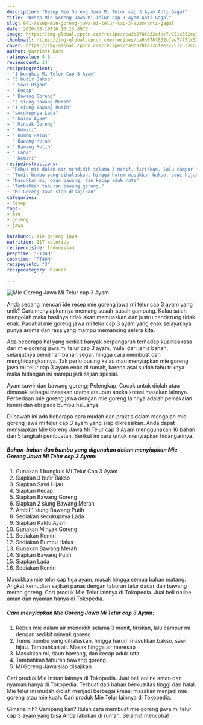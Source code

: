 ```yaml
---
description: "Resep Mie Goreng Jawa Mi Telur cap 3 Ayam Anti Gagal"
title: "Resep Mie Goreng Jawa Mi Telur cap 3 Ayam Anti Gagal"
slug: 941-resep-mie-goreng-jawa-mi-telur-cap-3-ayam-anti-gagal
date: 2020-08-10T16:10:15.897Z
image: https://img-global.cpcdn.com/recipes/ca9b078f832cfee7/751x532cq70/mie-goreng-jawa-mi-telur-cap-3-ayam-foto-resep-utama.jpg
thumbnail: https://img-global.cpcdn.com/recipes/ca9b078f832cfee7/751x532cq70/mie-goreng-jawa-mi-telur-cap-3-ayam-foto-resep-utama.jpg
cover: https://img-global.cpcdn.com/recipes/ca9b078f832cfee7/751x532cq70/mie-goreng-jawa-mi-telur-cap-3-ayam-foto-resep-utama.jpg
author: Harriett Bass
ratingvalue: 4.8
reviewcount: 14
recipeingredient:
- "1 bungkus Mi Telur Cap 3 Ayam"
- "3 butir Bakso"
- " Sawi Hijau"
- " Kecap"
- " Bawang Goreng"
- "2 siung Bawang Merah"
- "1 siung Bawang Putih"
- "secukupnya Lada"
- " Kaldu Ayam"
- " Minyak Goreng"
- " Kemiri"
- " Bumbu Halus"
- " Bawang Merah"
- " Bawang Putih"
- " Lada"
- " Kemiri"
recipeinstructions:
- "Rebus mie dalam air mendidih selama 3 menit, tiriskan, lalu campur mi dengan sedikit minyak goreng"
- "Tumis bumbu yang dihaluskan, hingga harum masukkan bakso, sawi hijau. Tambahkan air. Masak hingga air meresap"
- "Masukkan mi, daun bawang, dan kecap aduk rata"
- "Tambahkan taburan bawang goreng."
- "Mi Goreng Jawa siap disajikan"
categories:
- Resep
tags:
- mie
- goreng
- jawa

katakunci: mie goreng jawa 
nutrition: 117 calories
recipecuisine: Indonesian
preptime: "PT34M"
cooktime: "PT40M"
recipeyield: "3"
recipecategory: Dinner

---
```



![Mie Goreng Jawa Mi Telur cap 3 Ayam](https://img-global.cpcdn.com/recipes/ca9b078f832cfee7/751x532cq70/mie-goreng-jawa-mi-telur-cap-3-ayam-foto-resep-utama.jpg)

Anda sedang mencari ide resep mie goreng jawa mi telur cap 3 ayam yang unik? Cara menyiapkannya memang susah-susah gampang. Kalau salah mengolah maka hasilnya tidak akan memuaskan dan justru cenderung tidak enak. Padahal mie goreng jawa mi telur cap 3 ayam yang enak selayaknya punya aroma dan rasa yang mampu memancing selera kita.

Ada beberapa hal yang sedikit banyak berpengaruh terhadap kualitas rasa dari mie goreng jawa mi telur cap 3 ayam, mulai dari jenis bahan, selanjutnya pemilihan bahan segar, hingga cara membuat dan menghidangkannya. Tak perlu pusing kalau mau menyiapkan mie goreng jawa mi telur cap 3 ayam enak di rumah, karena asal sudah tahu triknya maka hidangan ini mampu jadi sajian spesial.

Ayam suwir dan bawang goreng; Pelengkap. Cocok untuk diolah atau dimasak sebagai masakan utama ataupun aneka kreasi masakan lainnya. Perbedaan mie goreng jawa dengan mie goreng lainnya adalah pemakaian kemiri dan ebi pada bumbu halusnya.


Di bawah ini ada beberapa cara mudah dan praktis dalam mengolah mie goreng jawa mi telur cap 3 ayam yang siap dikreasikan. Anda dapat menyiapkan Mie Goreng Jawa Mi Telur cap 3 Ayam menggunakan 16 bahan dan 5 langkah pembuatan. Berikut ini cara untuk menyiapkan hidangannya.

<!--inarticleads1-->

##### Bahan-bahan dan bumbu yang digunakan dalam menyiapkan Mie Goreng Jawa Mi Telur cap 3 Ayam:

1. Gunakan 1 bungkus Mi Telur Cap 3 Ayam
1. Siapkan 3 butir Bakso
1. Siapkan  Sawi Hijau
1. Siapkan  Kecap
1. Siapkan  Bawang Goreng
1. Siapkan 2 siung Bawang Merah
1. Ambil 1 siung Bawang Putih
1. Sediakan secukupnya Lada
1. Siapkan  Kaldu Ayam
1. Gunakan  Minyak Goreng
1. Sediakan  Kemiri
1. Sediakan  Bumbu Halus
1. Gunakan  Bawang Merah
1. Siapkan  Bawang Putih
1. Siapkan  Lada
1. Sediakan  Kemiri


Masukkan mie telor cap tiga ayam, masak hingga semua bahan matang. Angkat kemudian sajikan panas dengan taburan telur dadar dan bawang merah goreng. Cari produk Mie Telur lainnya di Tokopedia. Jual beli online aman dan nyaman hanya di Tokopedia. 

<!--inarticleads2-->

##### Cara menyiapkan Mie Goreng Jawa Mi Telur cap 3 Ayam:

1. Rebus mie dalam air mendidih selama 3 menit, tiriskan, lalu campur mi dengan sedikit minyak goreng
1. Tumis bumbu yang dihaluskan, hingga harum masukkan bakso, sawi hijau. Tambahkan air. Masak hingga air meresap
1. Masukkan mi, daun bawang, dan kecap aduk rata
1. Tambahkan taburan bawang goreng.
1. Mi Goreng Jawa siap disajikan


Cari produk Mie Instan lainnya di Tokopedia. Jual beli online aman dan nyaman hanya di Tokopedia. Terbuat dari bahan berkualitas tinggi dan halal. Mie telur ini mudah diolah menjadi berbagai kreasi masakan menjadi mie goreng atau mie kuah. Cari produk Mie Telur lainnya di Tokopedia. 

Gimana nih? Gampang kan? Itulah cara membuat mie goreng jawa mi telur cap 3 ayam yang bisa Anda lakukan di rumah. Selamat mencoba!
